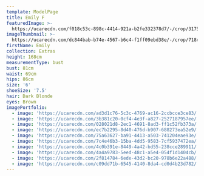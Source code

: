 ```yaml
---
template: ModelPage
title: Emily F
featuredImage: >-
  https://ucarecdn.com/f018c53c-898c-4414-921a-b2fe332378d7/-/crop/3175x1662/0,0/-/preview/
imageThumbnail: >-
  https://ucarecdn.com/dc844bab-b74e-4567-b6c4-f1ff09ebd38e/-/crop/718x963/512,0/-/preview/
firstName: Emily
collection: Extras
height: 168cm
measurementType: bust
bust: 81cm
waist: 69cm
hips: 86cm
size: '6'
shoeSize: '7.5'
hair: Dark Blonde
eyes: Brown
imagePortfolio:
  - image: 'https://ucarecdn.com/ad3d1c76-5c3c-4769-ac16-2ccbcce3ce83/'
  - image: 'https://ucarecdn.com/3b381c20-0cf4-4e3f-a827-2527187957ee/'
  - image: 'https://ucarecdn.com/028021d8-2ec1-4691-8ad3-ff1c52fb373a/'
  - image: 'https://ucarecdn.com/ec7b2295-8d40-476d-b907-688273ea52e9/'
  - image: 'https://ucarecdn.com/75a63627-ba91-4413-a503-741204eae93e/'
  - image: 'https://ucarecdn.com/7c4e46b3-15ba-4dd5-9583-7cf5937472ea/'
  - image: 'https://ucarecdn.com/4c0b391e-8449-4a42-bd55-238cce289911/'
  - image: 'https://ucarecdn.com/4a4a9783-5eed-48c1-a5e4-054f1d1404cb/'
  - image: 'https://ucarecdn.com/2f814784-6ede-43d2-bc20-978b6e22a488/'
  - image: 'https://ucarecdn.com/c09dd71b-6545-4140-8da4-cd0d4b23d782/'
---
```


